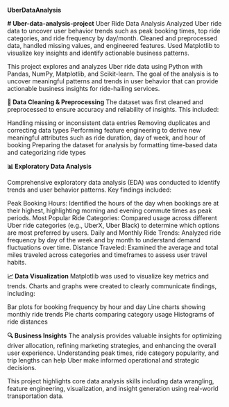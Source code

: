 **UberDataAnalysis**




**# Uber-data-analysis-project**
Uber Ride Data Analysis Analyzed Uber ride data to uncover user behavior trends such as peak booking times, top ride categories, and ride frequency by day/month. Cleaned and preprocessed data, handled missing values, and engineered features. Used Matplotlib to visualize key insights and identify actionable business patterns.

This project explores and analyzes Uber ride data using Python with Pandas, NumPy, Matplotlib, and Scikit-learn. The goal of the analysis is to uncover meaningful patterns and trends in user behavior that can provide actionable business insights for ride-hailing services.

**🧹 Data Cleaning & Preprocessing**
The dataset was first cleaned and preprocessed to ensure accuracy and reliability of insights. This included:

Handling missing or inconsistent data entries
Removing duplicates and correcting data types
Performing feature engineering to derive new meaningful attributes such as ride duration, day of week, and hour of booking
Preparing the dataset for analysis by formatting time-based data and categorizing ride types

**📊 Exploratory Data Analysis**

Comprehensive exploratory data analysis (EDA) was conducted to identify trends and user behavior patterns. 
Key findings included:

Peak Booking Hours: Identified the hours of the day when bookings are at their highest, highlighting morning and evening commute times as peak periods.
Most Popular Ride Categories: Compared usage across different Uber ride categories (e.g., UberX, Uber Black) to determine which options are most preferred by users.
Daily and Monthly Ride Trends: Analyzed ride frequency by day of the week and by month to understand demand fluctuations over time.
Distance Traveled: Examined the average and total miles traveled across categories and timeframes to assess user travel habits.

**📈 Data Visualization**
Matplotlib was used to visualize key metrics and trends. Charts and graphs were created to clearly communicate findings, including:

Bar plots for booking frequency by hour and day
Line charts showing monthly ride trends
Pie charts comparing category usage
Histograms of ride distances

**🔍 Business Insights**
The analysis provides valuable insights for optimizing driver allocation, refining marketing strategies, and enhancing the overall user experience. 
Understanding peak times, ride category popularity, and trip lengths can help Uber make informed operational and strategic decisions.

This project highlights core data analysis skills including data wrangling, feature engineering, visualization, and insight generation using real-world transportation data.
